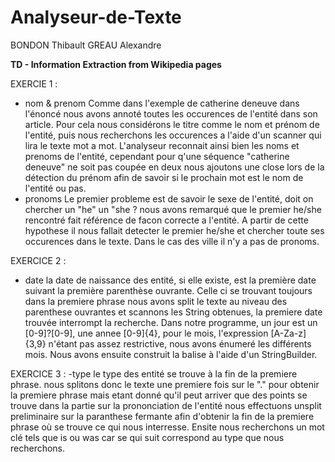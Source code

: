 # Analyseur-de-Texte

BONDON Thibault
GREAU Alexandre

______________TD - Information Extraction from Wikipedia pages______________


EXERCIE 1 :
  - nom & prenom
Comme dans l'exemple de catherine deneuve dans l'énoncé nous avons annoté toutes les occurences de l'entité dans son article.
Pour cela nous considérons le titre comme le nom et prénom de l'entité, puis nous recherchons les occurences a l'aide d'un scanner qui lira le texte mot a mot. L'analyseur reconnait ainsi bien les noms et prenoms de l'entité, cependant pour q'une séquence "catherine deneuve" ne soit pas coupée en deux nous ajoutons une close lors de la détection du prénom afin de savoir si le prochain mot est le nom de l'entité ou pas. 
  - pronoms
Le premier probleme est de savoir le sexe de l'entité, doit on chercher un "he" un "she ? nous avons remarqué que le premier he/she
rencontré fait référence de facon correcte a l'entité. A partir de cette hypothese il nous fallait detecter le premier he/she et 
chercher toute ses occurences dans le texte. Dans le cas des ville il n'y a pas de pronoms.

EXERCICE 2 :
  - date
la date de naissance des entité, si elle existe, est la première date suivant la première parenthèse ouvrante. Celle ci se trouvant toujours dans la premiere phrase nous avons split le texte au niveau des parenthese ouvrantes et scannons les String obtenues, la premiere date trouvée interrompt la recherche. Dans notre programme, un jour est un [0-9]?[0-9], une annee [0-9]{4}, pour le mois, l'expression [A-Za-z]{3,9} n'étant pas assez restrictive, nous avons énumeré les différents mois.
Nous avons ensuite construit la balise à l'aide d'un StringBuilder.

EXERCICE 3 :
	-type
le type des entité se trouve à la fin de la premiere phrase. nous splitons donc le texte une premiere fois sur le "." pour obtenir la premiere phrase mais etant donné qu'il peut arriver que des points se trouve dans la partie sur la prononciation de l'entité nous effectuons unsplit preliminaire sur la paranthese fermante afin d'obtenir la fin de la premiere phrase où se trouve ce qui nous interresse. Ensite nous recherchons un mot clé tels que is ou was car se qui suit correspond au type que nous recherchons.
